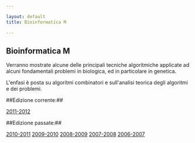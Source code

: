 ```yaml
---

layout: default
title: Bioinformatica M

---
```

## Bioinformatica M

Verranno mostrate alcune delle principali tecniche algoritmiche applicate ad alcuni fondamentali problemi in biologica, ed in particolare in genetica.

L'enfasi è posta su algoritmi combinatori e sull'analisi teorica degli algoritmi e dei problemi.

##Edizione corrente:##

[2011-2012](2011-2012.html)

##Edizione passate:##

[2010-2011](2010-2011.html)
[2009-2010](2009-2010.html)
[2008-2009](2008-2009.html)
[2007-2008](2007-2008.html)
[2006-2007](2006-2007.html)
